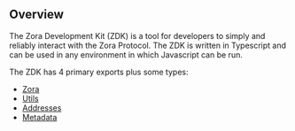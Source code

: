 ## Overview

The Zora Development Kit (ZDK) is a tool for developers to simply and reliably interact with the Zora Protocol.
The ZDK is written in Typescript and can be used in any environment in which Javascript can be run.

The ZDK has 4 primary exports plus some types:

- [Zora](03-Zora.md)
- [Utils](04-Utils.md)
- [Addresses](05-Addresses.md)
- [Metadata](06-Metadata.md)
